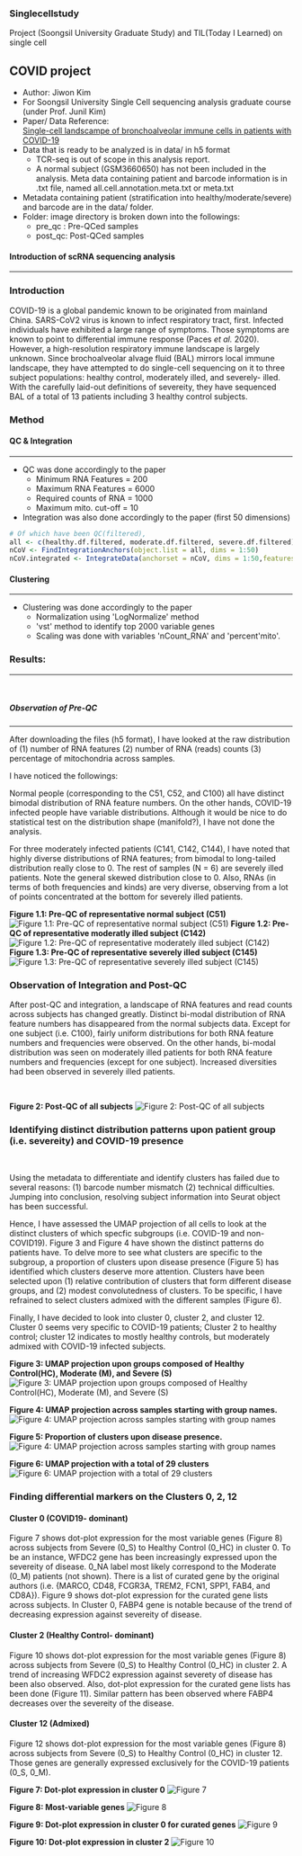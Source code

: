 ### Singlecellstudy
Project (Soongsil University Graduate Study) and TIL(Today I Learned) on single cell

## COVID project 

- Author: Jiwon Kim 
- For Soongsil University Single Cell sequencing analysis graduate course (under Prof. Junil Kim) 
- Paper/ Data Reference: <br>
[Single-cell landscampe of bronchoalveolar immune cells in patients with COVID-19](https://www.nature.com/articles/s41591-020-0901-9)
- Data that is ready to be analyzed is in data/ in h5 format
	- TCR-seq is out of scope in this analysis report.
	- A normal subject (GSM3660650) has not been included in the analysis.
	 Meta data containing patient and barcode information is in .txt file, named all.cell.annotation.meta.txt or meta.txt 
- Metadata containing patient (stratification into healthy/moderate/severe) and barcode are in the data/ folder. 
- Folder: image directory is broken down into the followings: 
	- pre_qc : Pre-QCed samples 
	- post_qc: Post-QCed samples 

#### Introduction of scRNA sequencing analysis
______________

### Introduction 

<p> <t> COVID-19 is a global pandemic known to be originated from mainland China. 
    SARS-CoV2 virus is known to infect respiratory tract, first. Infected individuals have exhibited a large range of symptoms. Those symptoms are known to point to differential immune response (Paces <em>et al.</em> 2020). 
    However, a high-resolution respiratory immune landscape is largely unknown. Since brochoalveolar alvage fluid (BAL) mirrors local immune landscape, they have attempted to do single-cell sequencing on it to three subject populations: healthy control, moderately illed, and severely- illed. With the carefully laid-out definitions of severeity, they have sequenced BAL of a total of 13 patients including 3 healthy control subjects. 

### Method 
#### QC & Integration
________________
- QC was done accordingly to the paper 
    - Minimum RNA Features = 200
    - Maximum RNA Features = 6000
    - Required counts of RNA = 1000
    - Maximum mito. cut-off = 10
- Integration was also done accordingly to the paper (first 50 dimensions)
<p>
    
```R
# Of which have been QC(filtered), 
all <- c(healthy.df.filtered, moderate.df.filtered, severe.df.filtered)
nCoV <- FindIntegrationAnchors(object.list = all, dims = 1:50)
nCoV.integrated <- IntegrateData(anchorset = nCoV, dims = 1:50,features.to.integrate = rownames(nCoV))
```

#### Clustering 
________________
- Clustering was done accordingly to the paper 
    - Normalization using 'LogNormalize' method 
    - 'vst' method to identify top 2000 variable genes 
    - Scaling was done with variables 'nCount_RNA' and 'percent'mito'.


### Results: 
_______
<br>

##### Observation of Pre-QC
______________
<p> After downloading the files (h5 format), I have looked at the raw distribution of (1) number of RNA features (2) number of RNA (reads) counts (3) percentage of mitochondria across samples. </p>
I have noticed the followings: <p> 
Normal people (corresponding to the C51, C52, and C100) all have distinct bimodal distribution of RNA feature numbers. On the other hands, COVID-19 infected people have variable distributions. Although it would be nice to do statistical test on the distribution shape (manifold?), I have not done the analysis. <p>
For three moderately infected patients (C141, C142, C144), I have noted that highly diverse distributions of RNA features; from bimodal to long-tailed distribution really close to 0. 
The rest of samples (N = 6) are severely illed patients. Note the general skewed distribution close to 0. Also, RNAs (in terms of both frequencies and kinds) are very diverse, observing from a lot of points concentrated at the bottom for severely illed patients.  </p>

**Figure 1.1: Pre-QC of representative normal subject (C51)**
![Figure 1.1: Pre-QC of representative normal subject (C51)](images/pre_qc/C51_qc.png)
**Figure 1.2: Pre-QC of representative moderatly illed subject (C142)**
![Figure 1.2: Pre-QC of representative moderately illed subject (C142)](images/pre_qc/C142_qc.png)
**Figure 1.3: Pre-QC of representative severely illed subject (C145)**
![Figure 1.3: Pre-QC of representative severely illed subject (C145)](images/pre_qc/C145_qc.png) 



### Observation of Integration and Post-QC 
<p> After post-QC and integration, a landscape of RNA features and read counts across subjects has changed greatly. 
    Distinct bi-modal distribution of RNA feature numbers has disappeared from the normal subjects data. Except for one subject (i.e. C100), fairly uniform distributions for both RNA feature numbers and frequencies were observed. On the other hands, bi-modal distribution was seen on moderately illed patients for both RNA feature numbers and frequencies (except for one subject). Increased diversities had been observed in severely illed patients. </p>
    <br> 

**Figure 2: Post-QC of all subjects**
![Figure 2: Post-QC of all subjects](images/post_qc/qc.png)

### Identifying distinct distribution patterns upon patient group (i.e. severeity) and COVID-19 presence 
<br> 
<p>
    Using the metadata to differentiate and identify clusters has failed due to several reasons: (1) barcode number mismatch (2) technical difficulties. Jumping into conclusion, resolving subject information into Seurat object has been successful. 
</br> </p>
<p>
    Hence, I have assessed the UMAP projection of all cells to look at the distinct clusters of which specfic subgroups (i.e. COVID-19 and non-COVID19). 
Figure 3 and Figure 4 have shown the distinct patterns do patients have. To delve more to see what clusters are specific to the subgroup, a proportion of clusters upon disease presence (Figure 5) has identified which clusters deserve more attention. Clusters have been selected upon (1) relative contribution of clusters that form different disease groups, and (2) modest convolutedness of clusters. To be specific, I have refrained to select clusters admixed with the different samples (Figure 6).  </p>
    Finally, I have decided to look into cluster 0, cluster 2, and cluster 12. Cluster 0 seems very specific to COVID-19 patients; Cluster 2 to healthy control; cluster 12 indicates to mostly healthy controls, but moderately admixed with COVID-19 infected subjects. 

**Figure 3: UMAP projection upon groups composed of Healthy Control(HC), Moderate (M), and Severe (S)**
![Figure 3: UMAP projection upon groups composed of Healthy Control(HC), Moderate (M), and Severe (S)](images/analysis/nCoV-umap-group-group.png)

**Figure 4: UMAP projection across samples starting with group names.**
![Figure 4: UMAP projection across samples starting with group names](images/analysis/nCoV-umap-group-sample.png)

**Figure 5: Proportion of clusters upon disease presence.**
![Figure 4: UMAP projection across samples starting with group names](images/analysis/proportion_disease.png)

**Figure 6: UMAP projection with a total of 29 clusters**
![Figure 6: UMAP projection with a total of 29 clusters](images/analysis/umap_markers.png)

### Finding differential markers on the Clusters 0, 2, 12


#### Cluster 0 (COVID19- dominant)
<p> 
    Figure 7 shows dot-plot expression for the most variable genes (Figure 8) across subjects from Severe (0_S) to Healthy Control (0_HC) in cluster 0. To be an instance, WFDC2 gene has been increasingly expressed upon the severeity of disease. 0_NA label most likely correspond to the Moderate (0_M) patients (not shown). There is a list of curated gene by the original authors (i.e. {MARCO, CD48, FCGR3A, TREM2, FCN1, SPP1, FAB4, and CD8A}). Figure 9 shows dot-plot expression for the curated gene lists across subjects. In Cluster 0, FABP4 gene is notable because of the trend of decreasing expression against severeity of disease. 
</p>

#### Cluster 2 (Healthy Control- dominant)
<p> 
    Figure 10 shows dot-plot expression for the most variable genes (Figure 8) across subjects from Severe (0_S) to Healthy Control (0_HC) in cluster 2. A trend of increasing WFDC2 expression against severety of disease has been also observed. Also, dot-plot expression for the curated gene lists has been done (Figure 11). Similar pattern has been observed where FABP4 decreases over the severeity of the disease. </p>


#### Cluster 12 (Admixed) 
<p> 
    Figure 12 shows dot-plot expression for the most variable genes (Figure 8) across subjects from Severe (0_S) to Healthy Control (0_HC) in cluster 12. Those genes are generally expressed exclusively for the COVID-19 patients (0_S, 0_M).  </p> 


**Figure 7: Dot-plot expression in cluster 0**
![Figure 7](images/analysis/cluster0_dotplot.png)


**Figure 8: Most-variable genes**
![Figure 8](images/analysis/cluster0_integrated.png)


**Figure 9: Dot-plot expression in cluster 0 for curated genes**
![Figure 9](images/analysis/cluster0_integrated_curated_dotplot.png)


**Figure 10: Dot-plot expression in cluster 2**
![Figure 10](images/analysis/cluster2_dotplot.png)


